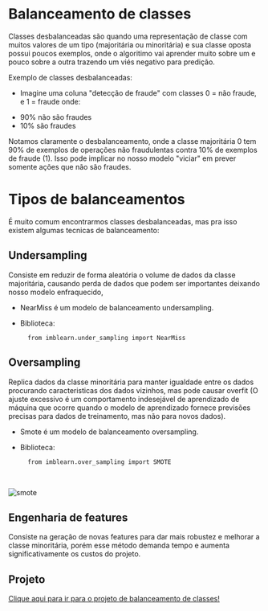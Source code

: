 # Balanceamento de classes
Classes desbalanceadas são quando uma representação de classe com muitos valores de um tipo (majoritária ou minoritária) e sua classe oposta possui poucos exemplos, onde o algoritimo vai aprender muito sobre um e pouco sobre a outra trazendo um viés negativo para predição.<br>

Exemplo de classes desbalanceadas: <br>
* Imagine uma coluna "detecção de fraude" com classes 0 = não fraude, e 1 = fraude onde:<br>
- 90% não são fraudes
- 10% são fraudes

Notamos claramente o desbalanceamento, onde a classe majoritária 0 tem 90% de exemplos de operações não fraudulentas contra 10% de exemplos de fraude (1). Isso pode implicar no nosso modelo "viciar" em prever somente ações que não são fraudes.

# Tipos de balanceamentos
É muito comum encontrarmos classes desbalanceadas, mas pra isso existem algumas tecnicas de balanceamento:
    
## Undersampling
Consiste em reduzir de forma aleatória o volume de dados da classe majoritária, causando perda de dados que podem ser importantes deixando nosso modelo enfraquecido, 
        
* NearMiss é um modelo de balanceamento undersampling.
* Biblioteca:

        from imblearn.under_sampling import NearMiss

        
## Oversampling
Replica dados da classe minoritária para manter igualdade entre os dados procurando caracteristicas dos dados vizinhos, mas pode causar overfit (O ajuste excessivo é um comportamento indesejável de aprendizado de máquina que ocorre quando o modelo de aprendizado fornece previsões precisas para dados de treinamento, mas não para novos dados).
        
* Smote é um modelo de balanceamento oversampling.
* Biblioteca:

        from imblearn.over_sampling import SMOTE
<br>

![smote](https://user-images.githubusercontent.com/115194365/213033541-39484a5f-6085-4d51-870a-fff62caa5e5e.jpg)

 
 ## Engenharia de features
 Consiste na geração de novas features para dar mais robustez e melhorar a classe minoritária, porém esse método demanda tempo e aumenta significativamente os custos do projeto.

## Projeto
<a href='https://github.com/dev-daniel-amorim/DS-Balanceamento_de_classes/blob/main/Balanceamento%20de%20classes.ipynb'> Clique aqui para ir para o projeto de balanceamento de classes! </a> 
